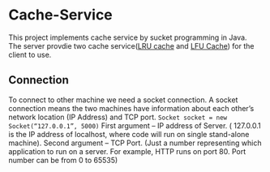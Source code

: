 # Cache-Service
This project implements cache service by sucket programming in Java.  
The server provdie two cache service([LRU cache](https://en.wikipedia.org/wiki/Cache_replacement_policies#Least_recently_used_(LRU)) and [LFU Cache](https://en.wikipedia.org/wiki/Cache_replacement_policies#Least-frequently_used_(LFU)))
for the client to use.  
## Connection
To connect to other machine we need a socket connection. A socket connection means the two machines have information about each other’s network location (IP Address) and TCP port.
`Socket socket = new Socket(“127.0.0.1”, 5000)`
First argument – IP address of Server. ( 127.0.0.1  is the IP address of localhost, where code will run on single stand-alone machine).
Second argument – TCP Port. (Just a number representing which application to run on a server. For example, HTTP runs on port 80. Port number can be from 0 to 65535)
